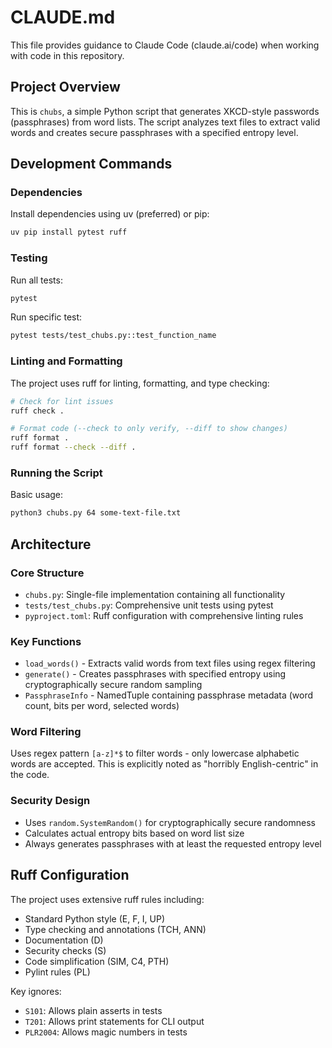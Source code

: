 # CLAUDE.md

This file provides guidance to Claude Code (claude.ai/code) when working with code in this repository.

## Project Overview

This is `chubs`, a simple Python script that generates XKCD-style passwords (passphrases) from word lists. The script analyzes text files to extract valid words and creates secure passphrases with a specified entropy level.

## Development Commands

### Dependencies
Install dependencies using uv (preferred) or pip:
```bash
uv pip install pytest ruff
```

### Testing
Run all tests:
```bash
pytest
```

Run specific test:
```bash
pytest tests/test_chubs.py::test_function_name
```

### Linting and Formatting
The project uses ruff for linting, formatting, and type checking:

```bash
# Check for lint issues
ruff check .

# Format code (--check to only verify, --diff to show changes)
ruff format .
ruff format --check --diff .
```

### Running the Script
Basic usage:
```bash
python3 chubs.py 64 some-text-file.txt
```

## Architecture

### Core Structure
- `chubs.py`: Single-file implementation containing all functionality
- `tests/test_chubs.py`: Comprehensive unit tests using pytest
- `pyproject.toml`: Ruff configuration with comprehensive linting rules

### Key Functions
- `load_words()` - Extracts valid words from text files using regex filtering
- `generate()` - Creates passphrases with specified entropy using cryptographically secure random sampling
- `PassphraseInfo` - NamedTuple containing passphrase metadata (word count, bits per word, selected words)

### Word Filtering
Uses regex pattern `[a-z]*$` to filter words - only lowercase alphabetic words are accepted. This is explicitly noted as "horribly English-centric" in the code.

### Security Design
- Uses `random.SystemRandom()` for cryptographically secure randomness
- Calculates actual entropy bits based on word list size
- Always generates passphrases with at least the requested entropy level

## Ruff Configuration

The project uses extensive ruff rules including:
- Standard Python style (E, F, I, UP)
- Type checking and annotations (TCH, ANN)
- Documentation (D)
- Security checks (S)
- Code simplification (SIM, C4, PTH)
- Pylint rules (PL)

Key ignores:
- `S101`: Allows plain asserts in tests
- `T201`: Allows print statements for CLI output
- `PLR2004`: Allows magic numbers in tests
